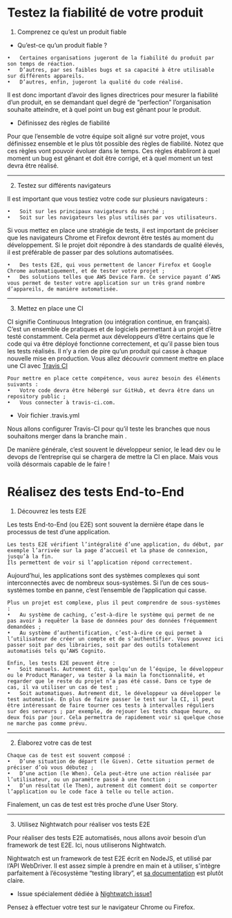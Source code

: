 # Testez la fiabilité de votre produit
1.	Comprenez ce qu’est un produit fiable

-	Qu’est-ce qu’un produit fiable ?

```
•	Certaines organisations jugeront de la fiabilité du produit par son temps de réaction.
•	D’autres, par ses faibles bugs et sa capacité à être utilisable sur différents appareils.
•	D’autres, enfin, jugeront la qualité du code réalisé. 
```
Il est donc important d’avoir des lignes directrices pour mesurer la fiabilité d’un produit, en se demandant quel degré de “perfection” l’organisation souhaite atteindre, et à quel point un bug est gênant pour le produit.

-	Définissez des règles de fiabilité

Pour que l’ensemble de votre équipe soit aligné sur votre projet, vous définissez ensemble et le plus tôt possible des règles de fiabilité. Notez que ces règles vont pouvoir évoluer dans le temps.
Ces règles établiront à quel moment un bug est gênant et doit être corrigé, et à quel moment un test devra être réalisé.
____________________________________________________
2.	Testez sur différents navigateurs

Il est important que vous testiez votre code sur plusieurs navigateurs : 

```
•	Soit sur les principaux navigateurs du marché ;
•	Soit sur les navigateurs les plus utilisés par vos utilisateurs.
```
Si vous mettez en place une stratégie de tests, il est important de préciser que les navigateurs Chrome et Firefox devront être testés au moment du développement.
Si le projet doit répondre à des standards de qualité élevés, il est préférable de passer par des solutions automatisées. 

```
•	Des tests E2E, qui vous permettent de lancer Firefox et Google Chrome automatiquement, et de tester votre projet ;
•	Des solutions telles que AWS Device Farm. Ce service payant d’AWS vous permet de tester votre application sur un très grand nombre d’appareils, de manière automatisée.
```



____________________________________________________
3.	Mettez en place une CI

CI signifie Continuous Integration (ou intégration continue, en français). C’est un ensemble de pratiques et de logiciels permettant à un projet d’être testé constamment.
Cela permet aux développeurs d’être certains que le code qui va être déployé fonctionne correctement, et qu’il passe bien tous les tests réalisés. Il n’y a rien de pire qu’un produit qui casse à chaque nouvelle mise en production.
Vous allez découvrir comment mettre en place une CI avec [Travis CI]( https://www.travis-ci.com/)


```
Pour mettre en place cette compétence, vous aurez besoin des éléments suivants :
•	Votre code devra être hébergé sur GitHub, et devra être dans un repository public ;
•	Vous connecter à travis-ci.com.
```

- Voir fichier .travis.yml

Nous allons configurer Travis-CI pour qu’il teste les branches que nous souhaitons merger dans la branche main  .

De manière générale, c’est souvent le développeur senior, le lead dev ou le devops de l’entreprise qui se chargera de mettre la CI en place. Mais vous voilà désormais capable de le faire ! 


# Réalisez des tests End-to-End
1.	Découvrez les tests E2E

Les tests End-to-End (ou E2E) sont souvent la dernière étape dans le processus de test d’une application. 
```
Les tests E2E vérifient l’intégralité d’une application, du début, par exemple l’arrivée sur la page d’accueil et la phase de connexion, jusqu’à la fin. 
Ils permettent de voir si l’application répond correctement.
```

Aujourd’hui, les applications sont des systèmes complexes qui sont interconnectés avec de nombreux sous-systèmes. Si l’un de ces sous-systèmes tombe en panne, c’est l’ensemble de l’application qui casse.

```
Plus un projet est complexe, plus il peut comprendre de sous-systèmes : 
•	Au système de caching, c’est-à-dire le système qui permet de ne pas avoir à requêter la base de données pour des données fréquemment demandées ;
•	Au système d’authentification, c’est-à-dire ce qui permet à l’utilisateur de créer un compte et de s’authentifier. Vous pouvez ici passer soit par des librairies, soit par des outils totalement automatisés tels qu’AWS Cognito.
```


```
Enfin, les tests E2E peuvent être :
•	Soit manuels. Autrement dit, quelqu’un de l’équipe, le développeur ou le Product Manager, va tester à la main la fonctionnalité, et regarder que le reste du projet n’a pas été cassé. Dans ce type de cas, il va utiliser un cas de test ;
•	Soit automatiques. Autrement dit, le développeur va développer le test automatisé. En plus de faire passer le test sur la CI, il peut être intéressant de faire tourner ces tests à intervalles réguliers sur des serveurs ; par exemple, de rejouer les tests chaque heure, ou deux fois par jour. Cela permettra de rapidement voir si quelque chose ne marche pas comme prévu.
```


____________________________________________________
2.	Élaborez votre cas de test


```
Chaque cas de test est souvent composé :
•	D’une situation de départ (le Given). Cette situation permet de préciser d’où vous débutez ;
•	D’une action (le When). Cela peut-être une action réalisée par l’utilisateur, ou un paramètre passé à une fonction ;
•	D’un résultat (le Then), autrement dit comment doit se comporter l’application ou le code face à telle ou telle action.
```
Finalement, un cas de test est très proche d’une User Story.

____________________________________________________
3.	Utilisez Nightwatch pour réaliser vos tests E2E

Pour réaliser des tests E2E automatisés, nous allons avoir besoin d’un framework de test E2E. Ici, nous utiliserons Nightwatch.

Nightwatch est un framework de test E2E écrit en NodeJS, et utilisé par l’API WebDriver. 
Il est assez simple à prendre en main et à utiliser, s'intègre parfaitement à l’écosystème “testing library”, et [sa documentation](https://nightwatchjs.org/) est plutôt claire. 



-	Issue spécialement dédiée à [Nightwatch issue1](https://s3.eu-west-1.amazonaws.com/course.oc-static.com/courses/7159306/Issue1.png)

Pensez à effectuer votre test sur le navigateur Chrome ou Firefox.



